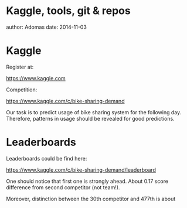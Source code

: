 Kaggle, tools, git & repos
========================================================
author: Adomas
date: 2014-11-03

Kaggle
========================================================

Register at:

https://www.kaggle.com

Competition:

https://www.kaggle.com/c/bike-sharing-demand

Our task is to predict usage of bike sharing system for the following day. Therefore, patterns in usage should be revealed for good predictions.


Leaderboards
========================================================

Leaderboards could be find here:

https://www.kaggle.com/c/bike-sharing-demand/leaderboard

One should notice that first one is strongly ahead. About 0.17 score difference from second competitor (not team!).

Moreover, distinction between the 30th competitor and 477th is about 
